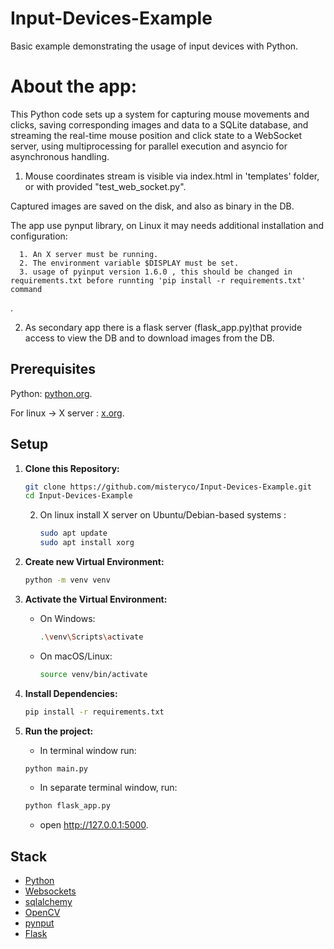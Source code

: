 # Input-Devices-Example

Basic example demonstrating the usage of input devices with Python.

# About the app:

This Python code sets up a system for capturing mouse movements and clicks, saving corresponding images and data to a SQLite database, 
and streaming the real-time mouse position and click state to a WebSocket server, using multiprocessing for parallel execution and asyncio for asynchronous handling.

1. Mouse coordinates stream is visible via index.html in 'templates' folder, or with provided "test_web_socket.py".

Captured images are saved on the disk, and also as binary in the DB.

The app use pynput library, on Linux it may needs additional installation and configuration:

      1. An X server must be running.
      2. The environment variable $DISPLAY must be set.
      3. usage of pyinput version 1.6.0 , this should be changed in requirements.txt before runnting 'pip install -r requirements.txt' command
.      

2. As secondary app there is a flask server (flask_app.py)that provide access to view the DB and to download images from
   the DB.

## Prerequisites

Python: [python.org](https://www.python.org/downloads/).

For linux -> X server  :  [x.org](https://www.x.org/wiki/).

## Setup

1. **Clone this Repository:**

    ```bash
    git clone https://github.com/misteryco/Input-Devices-Example.git
    cd Input-Devices-Example
    ```
    2. On linux install X server on Ubuntu/Debian-based systems :
          ```Bash
       sudo apt update
       sudo apt install xorg 
       ```
2. **Create new Virtual Environment:**

    ```bash
    python -m venv venv
    ```

3. **Activate the Virtual Environment:**

    - On Windows:

        ```bash
        .\venv\Scripts\activate
        ```

    - On macOS/Linux:

        ```bash
        source venv/bin/activate
        ```

4. **Install Dependencies:**

    ```bash
    pip install -r requirements.txt
    ```

6. **Run the project:**
    - In terminal window run:
    ```bash
    python main.py
    ```
    - In separate terminal window, run:
   ```bash
   python flask_app.py
    ```
    - open http://127.0.0.1:5000.

## Stack

- [Python](https://www.python.org/)
- [Websockets](https://websockets.readthedocs.io/en/stable/index.html)
- [sqlalchemy](https://docs.sqlalchemy.org/en/20/)
- [OpenCV](https://docs.opencv.org/4.x/)
- [pynput](https://pynput.readthedocs.io/en/latest/index.html)
- [Flask](https://flask.palletsprojects.com/en/3.0.x/)
